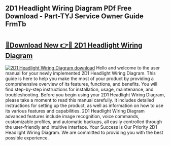 ## 2D1 Headlight Wiring Diagram PDf Free Download - Part-TYJ Service Owner Guide FrmTb

# <h2><a href="http://dfj5cm1.blite.top/?on=2D1+Headlight+Wiring+Diagram">🔗Download New 👉🔴 2D1 Headlight Wiring Diagram</a></h2>

[![2D1 Headlight Wiring Diagram download](https://i.imgur.com/lujVjoI.png)](http://dfj5cm1.blite.top/?on=2D1+Headlight+Wiring+Diagram)
Hello and welcome to the user manual for your newly implemented 2D1 Headlight Wiring Diagram. This guide is here to help you make the most of your product by providing a comprehensive overview of its features, functions, and benefits. You will find step-by-step instructions for installation, usage, maintenance, and troubleshooting. Before you begin using your 2D1 Headlight Wiring Diagram, please take a moment to read this manual carefully. It includes detailed instructions for setting up the product, as well as information on how to use its various features and capabilities. 2D1 Headlight Wiring Diagram advanced features include image recognition, voice commands, customizable profiles, and automatic backups, all easily controlled through the user-friendly and intuitive interface. Your Success is Our Priority 2D1 Headlight Wiring Diagram. We are committed to providing you with the best possible experience.
